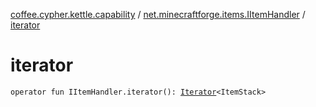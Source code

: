 [coffee.cypher.kettle.capability](../index.md) / [net.minecraftforge.items.IItemHandler](index.md) / [iterator](./iterator.md)

# iterator

`operator fun IItemHandler.iterator(): `[`Iterator`](https://kotlinlang.org/api/latest/jvm/stdlib/kotlin.collections/-iterator/index.html)`<ItemStack>`